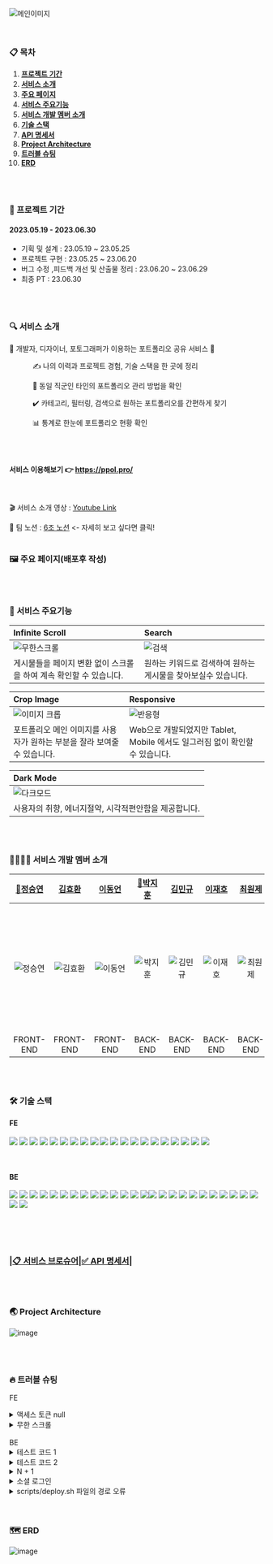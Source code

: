 

![메인이미지](https://github.com/OurPortfolio/FE/assets/108606678/32f89718-f610-4b36-829e-8fc9ea5455a4)


<br />

### 📋 목차

1. [**프로젝트 기간**](#1)
2. [**서비스 소개**](#2)
3. [**주요 페이지**](#3)
4. [**서비스 주요기능**](#4)
5. [**서비스 개발 멤버 소개**](#5)
6. [**기술 스택**](#6)
7. [**API 명세서**](#7)
8. [**Project Architecture**](#8)
9. [**트러블 슈팅**](#9)
10. [**ERD**](#10)
   <br/>
   <br/>




<div id="1"></div>

### 📅 프로젝트 기간
#### 2023.05.19 - 2023.06.30
- 기획 및 설계 : 23.05.19 ~ 23.05.25
- 프로젝트 구현 : 23.05.25 ~ 23.06.20
- 버그 수정 ,피드백 개선 및 산출물 정리 : 23.06.20 ~ 23.06.29
- 최종 PT : 23.06.30

<br/>
<br/>



<div id="2"></div>

### 🔍 서비스 소개
🌱 개발자, 디자이너, 포토그래퍼가 이용하는 포트폴리오 공유 서비스 🌱

&emsp;&emsp;&emsp; ✍️ 나의 이력과 프로젝트 경험, 기술 스택을 한 곳에 정리

&emsp;&emsp;&emsp; 👀️ 동일 직군인 타인의 포트폴리오 관리 방법을 확인

&emsp;&emsp;&emsp; ✔️️ 카테고리, 필터링, 검색으로 원하는 포트폴리오를 간편하게 찾기

&emsp;&emsp;&emsp; 📊️ 통계로 한눈에 포트폴리오 현황 확인

<br/>
<br/>


#### 서비스 이용해보기 👉 https://ppol.pro/

<br/>

🎬 서비스 소개 영상 : [Youtube Link](https://www.youtube.com/watch?v=ui-9bUsZDSM)

📕 팀 노션 : [6조 노션](https://www.notion.so/POL-f08e011316134cd9976cea479c96a84b) <- 자세히 보고 싶다면 클릭!
<br/>
<br/>




<div id="3"></div>

### 🖼 주요 페이지(배포후 작성)




<br/>
<br/>



<div id="4"></div>

### 📲 서비스 주요기능

| Infinite Scroll | Search |
| :-------- |:------|
|  ![무한스크롤](https://github.com/OurPortfolio/FE/assets/108606678/2f2527d2-6df0-4f39-91d8-e1736c8f6dea)  | ![검색](https://github.com/OurPortfolio/FE/assets/108606678/2ab24f84-10ac-4b95-a6a9-48bae2c0e33f)  | 
| 게시물들을 페이지 변환 없이 스크롤을 하여 계속 확인할 수 있습니다.   | 원하는 키워드로 검색하여 원하는 게시물을 찾아보실수 있습니다.  |

| Crop Image | Responsive | 
| :-------- |:------|
| ![이미지 크롭](https://github.com/OurPortfolio/FE/assets/108606678/4e4b5c99-eb3f-4b0d-b7c1-692b392c3288)  | ![반응형](https://github.com/OurPortfolio/FE/assets/108606678/cd2e4f96-a991-44e9-ba18-f7f4c1480f7e) | 
|  포트폴리오 메인 이미지를 사용자가 원하는 부분을 잘라 보여줄수 있습니다.  | Web으로 개발되었지만 Tablet, Mobile 에서도 일그러짐 없이 확인할 수 있습니다.  |

| Dark Mode |
| :-------- |
|![다크모드](https://github.com/OurPortfolio/FE/assets/108606678/3d274983-acee-4d9b-8455-36035f995f01) | 
| 사용자의 취향, 에너지절약, 시각적편안함을 제공합니다.   |

<br/>
<br/>

<div id="5"></div>

### 👩‍👩‍👧‍👧 서비스 개발 멤버 소개
|             [🚩정승연](https://github.com/xxyeon129)             |             [김효환](https://github.com/HyoHwanKim)              |             [이동언](https://github.com/Undong00)              |              [🚩박지훈](https://github.com/bbakzi)               |              [김민규](https://github.com/kmg0485)              |               [이재호](https://github.com/spainclub)               |              [최원제](https://github.com/co-ze)              |              [최혜민](https://github.com/OurPortfolio/FE/assets/108606678/3d9c3e9d-8245-436b-9da5-fa5fc4e8abae)              |
|:-------------------------------------------------------------:|:-------------------------------------------------------------:|:-------------------------------------------------------------:|:-------------------------------------------------------------:|:------------------------------------------------------------:|:-------------------------------------------------------------:|:-------------------------------------------------------------:|:-------------------------------------------------------------:|
| ![정승연](https://avatars.githubusercontent.com/u/102347529?v=4) | ![김효환](https://avatars.githubusercontent.com/u/108606678?v=4) | ![이동언](https://avatars.githubusercontent.com/u/112850163?v=4) | ![박지훈](https://avatars.githubusercontent.com/u/128371819?v=4) | ![김민규](https://avatars.githubusercontent.com/u/108252926?v=4) | ![이재호](https://avatars.githubusercontent.com/u/125551746?v=4) | ![최원제](https://avatars.githubusercontent.com/u/105447265?v=4) |<img width="250" alt="최혜민" src="https://github.com/OurPortfolio/BE/assets/108252926/60fb3a94-4db0-4002-a6a2-a4f50a529448"> |
|                           FRONT-END                           |                           FRONT-END                           |                           FRONT-END                           |                           BACK-END                            |                           BACK-END                           |                           BACK-END                            |                           BACK-END                            |                           Designer                            |
<br/>
<br/>





<div id="6"></div>

### 🛠 기술 스택

#### FE
<img src="https://img.shields.io/badge/visualstudio-5C2D91?style=for-the-badge&logo=visualstudio&logoColor=white"/> <img src="https://img.shields.io/badge/github-181717?style=for-the-badge&logo=github&logoColor=white"/>  <img src="https://img.shields.io/badge/git-F05032?style=for-the-badge&logo=git&logoColor=white"/> <img src="https://img.shields.io/badge/javascript-F7DF1E?style=for-the-badge&logo=javascript&logoColor=white"/> <img src="https://img.shields.io/badge/react-61DAFB?style=for-the-badge&logo=react&logoColor=white"/> <img src="https://img.shields.io/badge/reactquery-FF4154?style=for-the-badge&logo=reactquery&logoColor=white"/> <img src="https://img.shields.io/badge/axios-5A29E4?style=for-the-badge&logo=axios&logoColor=white"/> <img src="https://img.shields.io/badge/styledcomponents-DB7093?style=for-the-badge&logo=styledcomponents&logoColor=white"/> <img src="https://img.shields.io/badge/redux-764ABC?style=for-the-badge&logo=redux&logoColor=white"/> <img src="https://img.shields.io/badge/reactrouter-CA4245?style=for-the-badge&logo=reactrouter&logoColor=white"/> <img src="https://img.shields.io/badge/JWT-Decoder-FF6C37?style=for-the-badge&logoColor=white"/> <img src="https://img.shields.io/badge/react-datepicker-61DAFB?style=for-the-badge&logoColor=white"/> <img src="https://img.shields.io/badge/react-observer-61DAFB?style=for-the-badge&logoColor=white"/> <img src="https://img.shields.io/badge/stomp-000000?style=for-the-badge&logoColor=white"/> <img src="https://img.shields.io/badge/sockJS-F7DF1E?style=for-the-badge&logoColor=white"/> <img src="https://img.shields.io/badge/nanoid-3DDC84?style=for-the-badge&logoColor=white"/>  <img src="https://img.shields.io/badge/AWS-CLI-232F3E?style=for-the-badge&logo=amazonaws&logoColor=white"/> <img src="https://img.shields.io/badge/AmazonS3-569A31?style=for-the-badge&logo=AmazonS3&logoColor=white"/> <img src="https://img.shields.io/badge/CloudFront-527FFF?style=for-the-badge&logoColor=white"/> <img src="https://img.shields.io/badge/AWS Route 53-FF6C37?style=for-the-badge&logoColor=white">

<br/>

#### BE
<img src="https://img.shields.io/badge/IntelliJIDEA-000000?style=for-the-badge&logo=IntelliJIDEA&logoColor=white"/> <img src="https://img.shields.io/badge/Postman-FF6C37?style=for-the-badge&logo=Postman&logoColor=white"/> <img src="https://img.shields.io/badge/github-181717?style=for-the-badge&logo=github&logoColor=white"/> <img src="https://img.shields.io/badge/git-F05032?style=for-the-badge&logo=git&logoColor=white"/> <img src="https://img.shields.io/badge/linux-FCC624?style=for-the-badge&logo=linux&logoColor=black"> <img src="https://img.shields.io/badge/aws-232F3E?style=for-the-badge&logo=aws&logoColor=white"> <img src="https://img.shields.io/badge/Java-007396?style=for-the-badge&logo=Java&logoColor=white"/> <img src="https://img.shields.io/badge/gradle-02303A?style=for-the-badge&logo=gradle&logoColor=white"/> <img src="https://img.shields.io/badge/Spring-6DB33F?style=for-the-badge&logo=spring&logoColor=white"/> <img src="https://img.shields.io/badge/SpringSecurity-6DB33F?style=for-the-badge&logo=SpringSecurity&logoColor=white"/> <img src="https://img.shields.io/badge/SpringBoot-6DB33F?style=for-the-badge&logo=springboot&logoColor=white"/> <img src="https://img.shields.io/badge/jsonwebtokens-000000?style=for-the-badge&logo=jsonwebtokens&logoColor=white"> <img src="https://img.shields.io/badge/Web Socket-02303A?style=for-the-badge&logoColor=white"/> <img src="https://img.shields.io/badge/stomp-02303A?style=for-the-badge&logoColor=white"/><img src="https://img.shields.io/badge/AmazonRDS-527FFF?style=for-the-badge&logo=AmazonRDS&logoColor=white"/> <img src="https://img.shields.io/badge/redis-DC382D?style=for-the-badge&logo=redis&logoColor=white"/> <img src="https://img.shields.io/badge/AWS Route 53-FF6C37?style=for-the-badge&logoColor=white"> <img src="https://img.shields.io/badge/CloudFront-527FFF?style=for-the-badge&logoColor=white"/> <img src="https://img.shields.io/badge/apachejmeter-D22128?style=for-the-badge&logo=apachejmeter&logoColor=white"/> <img src="https://img.shields.io/badge/Jacoco-D22128?style=for-the-badge&logoColor=white"/> <img src="https://img.shields.io/badge/https-527FFF?style=for-the-badge"> <img src="https://img.shields.io/badge/AmazonEC2-FF9900?style=for-the-badge&logo=AmazonEC2&logoColor=white"/> <img src="https://img.shields.io/badge/AmazonS3-569A31?style=for-the-badge&logo=AmazonS3&logoColor=white"/> <img src="https://img.shields.io/badge/MySQL-4479A1?style=for-the-badge&logo=MySQL&logoColor=white"/> <img src="https://img.shields.io/badge/Ubuntu-E95420?style=for-the-badge&logo=Ubuntu&logoColor=white"/> <img src="https://camo.githubusercontent.com/54a2f74f3cbb3cb810faa417fb9a56b4d947be01e868ab624b3f251a1062257b/68747470733a2f2f696d672e736869656c64732e696f2f62616467652f67697468756220616374696f6e732d3230383846463f7374796c653d666f722d7468652d6261646765266c6f676f3d67697468756220616374696f6e73266c6f676f436f6c6f723d7768697465"> <img src="https://camo.githubusercontent.com/a831a652fb5370367ee71ae4255e39623b9edf7e60ffbcf7ba356b1d82a09538/68747470733a2f2f696d672e736869656c64732e696f2f62616467652f737072696e672064617461206a70612d4632384431413f7374796c653d666f722d7468652d6261646765266c6f676f3d737072696e67646174616a7061266c6f676f436f6c6f723d7768697465">

<br/>
<br/>
<br/>



<div id="7"></div>

### |[📋 서비스 브로슈어](https://teamsparta.notion.site/POL-6-f6f92f3e7ad5412ab193b929b5c1b9b3)|[✅ API 명세서](https://www.notion.so/API-323ae58c531c455cbdd5409fe63bee3f)|


<br/>
<br/>



<div id="8"></div>

### 🌏 Project Architecture
![image](https://github.com/OurPortfolio/BE/assets/108252926/7e2c6d19-0a10-4b58-b19c-e5335ae057c0)

<br/>
<br/>

<div id="9"></div>

### 🔥 트러블 슈팅
FE

<details>
<summary>액세스 토큰 null</summary>

| 진행 순서 | 내용    |
| :-------- |:------|
| 😱 문제   | Axios Header에 Authorization: accessToken을 넣어 로그인을 진행한 후 프로젝트 작성 및 수정과 같은 accesstoken을 사용하는 작업을 할 시 정상적인 상황이라면 accesstoken에 토큰이 담아져야 하는데 null 값이 들어가 작업을 진행할 수 없게 되는 문제가 발생함.   |
| 😭 시도   | 기존에 const accessToken = localStorage.getItem('accesstoken'); 은 로컬 스토리지에서 액세스 토큰이라는 키에 해당하는 값을 가져오는 것이다.이 때 accessToken 을 사용하게 되면 토큰 값을 즉시 획득한다. 그래서 액세스 토큰이 로그인을 거칠 경우 로그인 전에 모듈이 로드되어 액세스 토큰 값이 null 이되어 토큰을 사용하여 작업이 불가능하게 됨. |
| 😄 해결   | ![엑세스토큰 트러블슈팅](https://github.com/OurPortfolio/FE/assets/108606678/28264a0f-77fd-48a9-9cc1-434590154025) |

</details>

<details>
<summary>무한 스크롤</summary>

| 진행 순서 | 내용   |
| :------------ |:--------------------------------------------|
| 😱 <br/> 문제   | 스크롤 시 중복되는 데이터 호출, 스크롤 떨림 현상 |
| 😭 <br/> 시도   | ![무한스크롤 문제상황 1](https://github.com/OurPortfolio/FE/assets/108606678/39f2f885-2a08-4724-a22c-ef7440ac5b4c)  ![무한스크롤 문제상황 2](https://github.com/OurPortfolio/FE/assets/108606678/2c5fa89b-d70c-4003-a73d-a8e2cafa680d) |
| 😄 <br/> 해결   | ![무한스크롤 문제상황 해결](https://github.com/OurPortfolio/FE/assets/108606678/823de8aa-27c9-4b40-a48a-ccf49b0e62e2) |

</details>

<br/>
BE

<details>
<summary>테스트 코드 1</summary>

| 진행 순서 | 내용                                                                                                                                   |
| :-------- |:-------------------------------------------------------------------------------------------------------------------------------------|
| 😱 문제   | Controller 테스트 코드를 작성할 때 권한이 없어서 403에러 발생                                                                                            |
| 😭 시도   | mockMvc에 with(SecurityMockMvcRequestPostProcessors.csrf()) 를 추가했더니 <br/> 403 에러는 나오지 않았지만 401 에러 발생                                  |
| 😄 해결   | userDetails 를 SecurityMockMvcRequestPostProcessors.user(userDetails) 으로 <br/>mockMvc에 @AuthenticationPrincipal 파라미터 전달하는 방식 사용 <br/> |
```java
UserDetailsImpl userDetails = UserDetailsImpl(userRepository.findById(1L).get());

mockMvc.perform(.with(SecurityMockMvcRequestPostProcessors.user(userDetails)))
```

</details>

<details>
<summary>테스트 코드 2</summary>

| 진행 순서 | 내용                                                                                                                              |
| :-------- |:--------------------------------------------------------------------------------------------------------------------------------|
| 😱 문제   | @RequestBody 의 Json 타입의 데이터는 제대로 받아오지만, <br/>@RequestPart 의 Json 타입의 데이터는 받지 못하는 문제                                                  |
| 😭 시도   | .part() .content() 를 사용해서 DTO를 전달해보려고 했지만 <br/>MultipartFile 외에 다른 값을 받을 때 DTO 가 아닌 단일객체타입으로 받아온다.                                   |
| 😄 해결   | DTO 를 Json 형식의 MultipartFile 로 만들어서 같이 보내줬다. <br/> |
```java
MockMultipartFile newRequestDto = new MockMultipartFile("nickname", "updateUserRequestDto1", "application/json", newCreateJson.getBytes(StandardCharsets.UTF_8));
MockMultipartFile image = new MockMultipartFile("profileImage", "test.jpg", "image/jpeg", "Test Image".getBytes());

mockMvc.perform(
        multipart(HttpMethod.PATCH, "/api/users/" + userId)
        .file(newRequestDto)
        .file(image)
        .contentType(MediaType.MULTIPART_FORM_DATA_VALUE)
        .with(user(userDetails1))
        )
```

</details>

<details>
<summary>N + 1</summary>

| 진행 순서 | 내용                                                                                                                                                                                                                                                                                                                                                                                                                                                                       |
| :-------- |:-------------------------------------------------------------------------------------------------------------------------------------------------------------------------------------------------------------------------------------------------------------------------------------------------------------------------------------------------------------------------------------------------------------------------------------------------------------------------|
| 😱 문제   | 포트폴리오 전체 조회, 검색어 조회, Trie 초기화 메서드, 조회수 순서 조회가 수행될 때 <br/>N+1이 발생하는 것을 확인. N+1이 발생했을 때 실제로 어떤 문제가 있는지 <br/>확인하기 위해서 Jmeter를 사용해 부하 테스트를 진행N+1이 발생했을 때 <br/> 실제로 어떤 문제가 있는지 확인하기 위해서 Jmeter를 사용해 부하 테스트를 진행 <br/><img width="670" alt="스크린샷 2023-06-28 11 29 39" src="https://github.com/OurPortfolio/BE/assets/108252926/58ebbeef-14c6-44fc-b1a2-cd43c6dbac6b"> <br/>처리 시간이 1분 09초 소요 됐으며 시간 당 처리량은 145로 측정 됐다. <br/>생각보다 많은 시간이 소요 됐고, 성능 개선이 필요하다고 판단                       |
| 😄 해결   | - QueryDsl + Join Fetch <br/>&emsp; 이미 QueryDsl을 사용하고 있기 때문에 join절을 추가해서 쿼리를 최적화 할 수 있다. <br/>  - 중복되는 데이터 확인 <br/>&emsp; Set을 사용해서 중복을 허용하지 않는 방법이 있다. 현재 프로젝트 경우 컬렉션에 <br/>&emsp;중복되는 데이터가 존재할 상황이 없을 거라고 판단하고 List로 유지 <br/> - N+1 해결 후 테스트 결과 <br/><img width="670" alt="스크린샷 2023-06-28 11 38 09" src="https://github.com/OurPortfolio/BE/assets/108252926/4c11cca2-52f5-457b-b799-a272bed1a68c"> <br/>처리 시간은 25초로 기존 보다 44초 감소 했고, 시간 당 처리량은 해결 전 보다 162% 상승 |
```java
//QueryDsl + Join Fetch
List<Portfolio> findResult = queryFactory
        .select(portfolio)
        .from(portfolio)
        .join(portfolio.user, user)
        .fetchJoin()
        .fetch();
```

</details>

<details>
<summary>소셜 로그인</summary>

| 진행 순서 | 내용                                                                                                                                                                                                                                                                                                                                                                  |
| :-------- |:--------------------------------------------------------------------------------------------------------------------------------------------------------------------------------------------------------------------------------------------------------------------------------------------------------------------------------------------------------------------|
| 😱 문제   | 기존 회원가입에서 이메일을 등록하고, 소셜 회원가입 시에도 이메일을 사용하면서 <br/>이메일이 중복될 수 있는 문제가 발생. <br/>여러개의 소셜 회원가입 시에도 문제가 생길 수 있다고 판단.                                                                                                                                                                                                                                                       |
| 😭 시도   | 1. 소셜 회원가입 할 때에 동일한 이메일의 존재 등 다양한 상황들을 고려 <br/> 2. 유저가 처음엔 일반 회원가입을 하고 나중에 소셜로 연동시킬 수 있는 상황이 있기 때문에 <br/>&emsp;따로 유니크한 유저를 만드는 것은 옳지 못하다고 판단 <br/> 3. 유저에 컬럼을 생성해서 각 소셜의 id값을 같이 저장하는 방식을 채택                                                                                                                                                                        |
| 😄 해결   | 1. 기존 유저 회원가입 할 때 예외사항들을 면밀하게 검토하여 예외처리들을 실시 <br/> 2. 기존 테이블에 컬럼을 추가하여 소셜회원으로 받을 때에는 해당 소셜의 id값을 추가로 가져오도록 함<br/> <img width="670" alt="스크린샷 2023-06-28 11 43 48" src="https://github.com/OurPortfolio/BE/assets/108252926/24d83d1b-ea8a-4769-b0a1-54b5cb4bb54f"> <br/> 동일한 이메일로 접속을 하여도 동일한 값에서 소셜로그인 값들을 가질 수 있도록 <br/> id로 구분해서 받게하여 무분별한 데이터의 증강을 억제하고자함. |

</details>

<details>
<summary>scripts/deploy.sh 파일의 경로 오류</summary>

| 진행 순서 | 내용                                                                                                                                                                                                              |
| :-------- |:----------------------------------------------------------------------------------------------------------------------------------------------------------------------------------------------------------------|
| 😱 문제   | scripts/deploy.sh에서 경로 설정을 해주었지만 jar 파일의 경로를 찾아가지 못하여 실행이 되지 않음.                                                                                                                                                |
| 😭 시도   | pwd 명령어를 사용해 경로를 다시 체크 해봤지만 해결 되지 않았다. <br/>이전에 경로를 설정했을때는 /home/ubuntu가 포함되지 않았다. <br/> <img width="670" alt="2113" src="https://github.com/OurPortfolio/BE/assets/108252926/12196932-7efa-4af3-b8b4-80f392642672"> |
| 😄 해결   | JAR 파일이 있는 디렉토리를 명시적으로 지정해 주었더니 경로를 찾지 못해 <br/>JAR 파일의 경로를 패턴을 통해 찾도록 설정                                                                                                                                                                                                           |
```bash
#기존코드
REPOSITORY=/firstcicd-ec2/build/libs/
cd $REPOSITORY

APP_NAME=firstcicd-ec2
JAR_NAME=$(ls $REPOSITORY | grep 'SNAPSHOT.jar' | tail -n 1)
JAR_PATH=$REPOSITORY/$JAR_NAME
```
```bash
#해결을 위한 시도
REPOSITORY=/home/ubuntu/firstcicd-ec2/build/libs/
cd $REPOSITORY

APP_NAME=firstcicd-ec2
JAR_NAME=$(ls $REPOSITORY | grep 'SNAPSHOT.jar' | tail -n 1)
JAR_PATH=$REPOSITORY/$JAR_NAME
```
```bash
#문제 해결
BASE_PATH="/home/ubuntu/firstcicd-ec2"
BUILD_PATH=$(ls $BASE_PATH/build/libs/*.jar)
JAR_NAME=$(basename "$BUILD_PATH")

cd $BASE_PATH

APP_NAME="firstcicd-ec2"
JAR_PATH="$BASE_PATH/build/libs/$JAR_NAME"
```
</details>
<br/>
<br/>

<div id="10"></div>

### 🗺️ ERD
![image](https://github.com/OurPortfolio/BE/assets/108252926/e27aea6c-fadc-44e9-bdee-7339fe218637)
